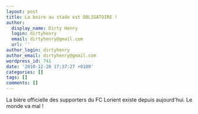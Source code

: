 ```yaml
---
layout: post
title: La boire au stade est OBLIGATOIRE !
author:
  display_name: Dirty Henry
  login: dirtyhenry
  email: dirtyhenry@gmail.com
  url: ''
author_login: dirtyhenry
author_email: dirtyhenry@gmail.com
wordpress_id: 741
date: '2010-12-20 17:37:27 +0100'
categories: []
tags: []
comments: []
---
```

La bière officielle des supporters du FC Lorient existe depuis aujourd'hui. Le monde va mal !
